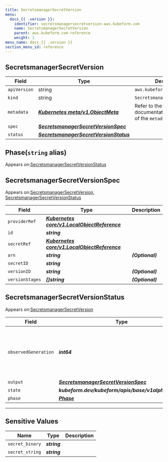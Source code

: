 ```yaml
---
title: SecretsmanagerSecretVersion
menu:
  docs_{{ .version }}:
    identifier: secretsmanagersecretversion-aws.kubeform.com
    name: SecretsmanagerSecretVersion
    parent: aws.kubeform.com-reference
    weight: 1
menu_name: docs_{{ .version }}
section_menu_id: reference
---
```


## SecretsmanagerSecretVersion
| Field | Type | Description |
| ------ | ----- | ----------- |
| `apiVersion` | string | `aws.kubeform.com/v1alpha1` |
|    `kind` | string | `SecretsmanagerSecretVersion` |
| `metadata` | ***[Kubernetes meta/v1.ObjectMeta](https://kubernetes.io/docs/reference/generated/kubernetes-api/v1.13/#objectmeta-v1-meta)***|Refer to the Kubernetes API documentation for the fields of the `metadata` field.|
| `spec` | ***[SecretsmanagerSecretVersionSpec](#secretsmanagersecretversionspec)***||
| `status` | ***[SecretsmanagerSecretVersionStatus](#secretsmanagersecretversionstatus)***||
## Phase(`string` alias)

Appears on:[SecretsmanagerSecretVersionStatus](#secretsmanagersecretversionstatus)

## SecretsmanagerSecretVersionSpec

Appears on:[SecretsmanagerSecretVersion](#secretsmanagersecretversion), [SecretsmanagerSecretVersionStatus](#secretsmanagersecretversionstatus)

| Field | Type | Description |
| ------ | ----- | ----------- |
| `providerRef` | ***[Kubernetes core/v1.LocalObjectReference](https://kubernetes.io/docs/reference/generated/kubernetes-api/v1.13/#localobjectreference-v1-core)***||
| `id` | ***string***||
| `secretRef` | ***[Kubernetes core/v1.LocalObjectReference](https://kubernetes.io/docs/reference/generated/kubernetes-api/v1.13/#localobjectreference-v1-core)***||
| `arn` | ***string***| ***(Optional)*** |
| `secretID` | ***string***||
| `versionID` | ***string***| ***(Optional)*** |
| `versionStages` | ***[]string***| ***(Optional)*** |
## SecretsmanagerSecretVersionStatus

Appears on:[SecretsmanagerSecretVersion](#secretsmanagersecretversion)

| Field | Type | Description |
| ------ | ----- | ----------- |
| `observedGeneration` | ***int64***| ***(Optional)*** Resource generation, which is updated on mutation by the API Server.|
| `output` | ***[SecretsmanagerSecretVersionSpec](#secretsmanagersecretversionspec)***| ***(Optional)*** |
| `state` | ***kubeform.dev/kubeform/apis/base/v1alpha1.State***| ***(Optional)*** |
| `phase` | ***[Phase](#phase)***| ***(Optional)*** |
---
## Sensitive Values
| Name | Type | Description |
|------|------|-------------|
| `secret_binary` | ***string*** ||
| `secret_string` | ***string*** ||
